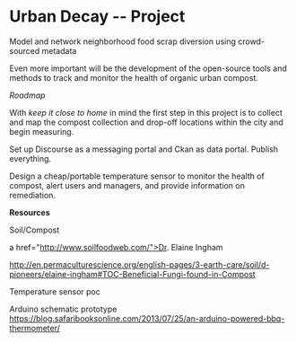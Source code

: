 Urban Decay -- Project
=========

Model and network neighborhood food scrap diversion using crowd-sourced metadata

Even more important will be the development of the open-source tools and methods to track and monitor the health of organic urban compost.

*Roadmap*

With _keep it close to home_ in mind the first step in this project is to collect and map the compost collection and drop-off locations within the city and begin measuring.

Set up Discourse as a messaging portal and Ckan as data portal. Publish everything.

Design a cheap/portable temperature sensor to monitor the health of compost, alert users and managers, and provide information on remediation.

**Resources**

Soil/Compost

  a href="http://www.soilfoodweb.com/">Dr. Elaine Ingham</a>

  http://en.permaculturescience.org/english-pages/3-earth-care/soil/d-pioneers/elaine-ingham#TOC-Beneficial-Fungi-found-in-Compost 

Temperature sensor poc

  Arduino schematic prototype https://blog.safaribooksonline.com/2013/07/25/an-arduino-powered-bbq-thermometer/

